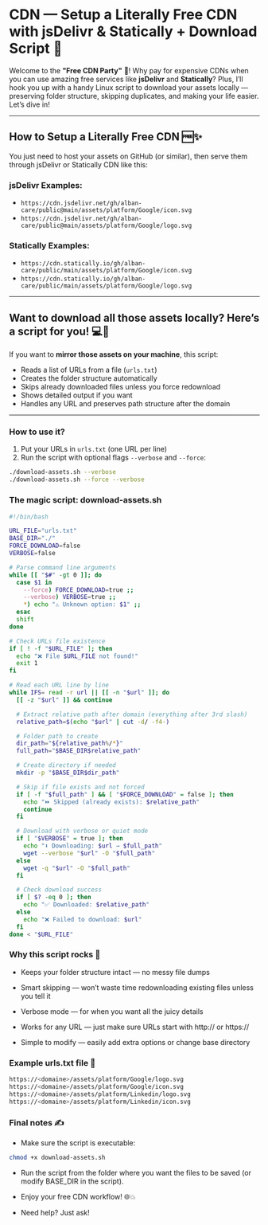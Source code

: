 # CDN — Setup a Literally Free CDN with jsDelivr & Statically + Download Script 🚀

Welcome to the **"Free CDN Party"** 🎉! Why pay for expensive CDNs when you can use amazing free services like **jsDelivr** and **Statically**? Plus, I’ll hook you up with a handy Linux script to download your assets locally — preserving folder structure, skipping duplicates, and making your life easier. Let’s dive in!

---

## How to Setup a Literally Free CDN 🆓✨

You just need to host your assets on GitHub (or similar), then serve them through jsDelivr or Statically CDN like this:

### jsDelivr Examples:

- `https://cdn.jsdelivr.net/gh/alban-care/public@main/assets/platform/Google/icon.svg`
- `https://cdn.jsdelivr.net/gh/alban-care/public@main/assets/platform/Google/logo.svg`

### Statically Examples:

- `https://cdn.statically.io/gh/alban-care/public/main/assets/platform/Google/icon.svg`
- `https://cdn.statically.io/gh/alban-care/public/main/assets/platform/Google/logo.svg`

---

## Want to download all those assets locally? Here’s a script for you! 💻🐧

If you want to **mirror those assets on your machine**, this script:

- Reads a list of URLs from a file (`urls.txt`)
- Creates the folder structure automatically
- Skips already downloaded files unless you force redownload
- Shows detailed output if you want
- Handles any URL and preserves path structure after the domain

---

### How to use it?

1. Put your URLs in `urls.txt` (one URL per line)
2. Run the script with optional flags `--verbose` and `--force`:

```bash
./download-assets.sh --verbose
./download-assets.sh --force --verbose
```

### The magic script: download-assets.sh

```bash
#!/bin/bash

URL_FILE="urls.txt"
BASE_DIR="./"
FORCE_DOWNLOAD=false
VERBOSE=false

# Parse command line arguments
while [[ "$#" -gt 0 ]]; do
  case $1 in
    --force) FORCE_DOWNLOAD=true ;;
    --verbose) VERBOSE=true ;;
    *) echo "⚠️ Unknown option: $1" ;;
  esac
  shift
done

# Check URLs file existence
if [ ! -f "$URL_FILE" ]; then
  echo "❌ File $URL_FILE not found!"
  exit 1
fi

# Read each URL line by line
while IFS= read -r url || [[ -n "$url" ]]; do
  [[ -z "$url" ]] && continue

  # Extract relative path after domain (everything after 3rd slash)
  relative_path=$(echo "$url" | cut -d/ -f4-)

  # Folder path to create
  dir_path="${relative_path%/*}"
  full_path="$BASE_DIR$relative_path"

  # Create directory if needed
  mkdir -p "$BASE_DIR$dir_path"

  # Skip if file exists and not forced
  if [ -f "$full_path" ] && [ "$FORCE_DOWNLOAD" = false ]; then
    echo "⏩ Skipped (already exists): $relative_path"
    continue
  fi

  # Download with verbose or quiet mode
  if [ "$VERBOSE" = true ]; then
    echo "⬇️ Downloading: $url → $full_path"
    wget --verbose "$url" -O "$full_path"
  else
    wget -q "$url" -O "$full_path"
  fi

  # Check download success
  if [ $? -eq 0 ]; then
    echo "✅ Downloaded: $relative_path"
  else
    echo "❌ Failed to download: $url"
  fi
done < "$URL_FILE"
```

### Why this script rocks 🤘

- Keeps your folder structure intact — no messy file dumps

- Smart skipping — won’t waste time redownloading existing files unless you tell it

- Verbose mode — for when you want all the juicy details

- Works for any URL — just make sure URLs start with http:// or https://

- Simple to modify — easily add extra options or change base directory

### Example urls.txt file 📄

```bash
https://<domaine>/assets/platform/Google/logo.svg
https://<domaine>/assets/platform/Google/icon.svg
https://<domaine>/assets/platform/Linkedin/logo.svg
https://<domaine>/assets/platform/Linkedin/icon.svg
```

### Final notes ✍️

- Make sure the script is executable:

```bash
chmod +x download-assets.sh
```

- Run the script from the folder where you want the files to be saved (or modify BASE_DIR in the script).

- Enjoy your free CDN workflow! 🌐💥

- Need help? Just ask!
